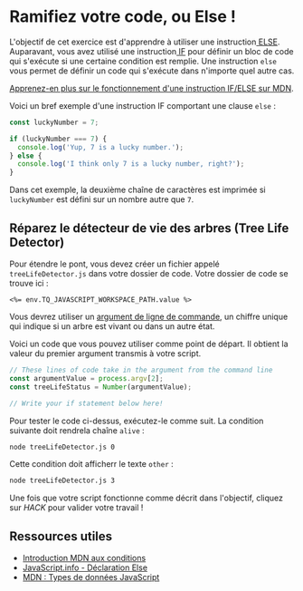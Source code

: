 # Ramifiez votre code, ou Else&nbsp;!

L'objectif de cet exercice est d'apprendre à utiliser une instruction[ ELSE](https://developer.mozilla.org/en-US/docs/Learn/JavaScript/Building_blocks/conditionals). Auparavant, vous avez utilisé une instruction[ IF](https://javascript.info/ifelse#the-if-statement) pour définir un bloc de code qui s'exécute si une certaine condition est remplie. Une instruction `else` vous permet de définir un code qui s'exécute dans n'importe quel autre cas.

[Apprenez-en plus sur le fonctionnement d'une instruction IF/ELSE sur MDN](https://developer.mozilla.org/en-US/docs/Learn/JavaScript/Building_blocks/conditionals).

Voici un bref exemple d'une instruction IF comportant une clause `else`&nbsp;:

```js
const luckyNumber = 7;

if (luckyNumber === 7) {
  console.log('Yup, 7 is a lucky number.');
} else {
  console.log('I think only 7 is a lucky number, right?');
}
```

Dans cet exemple, la deuxième chaîne de caractères est imprimée si `luckyNumber` est défini sur un nombre autre que `7`.

## Réparez le détecteur de vie des arbres (Tree Life Detector)

Pour étendre le pont, vous devez créer un fichier appelé `treeLifeDetector.js` dans votre dossier de code. Votre dossier de code se trouve ici&nbsp;:

`<%= env.TQ_JAVASCRIPT_WORKSPACE_PATH.value %>`

Vous devrez utiliser un [argument de ligne de commande](https://nodejs.org/en/knowledge/command-line/how-to-parse-command-line-arguments/), un chiffre unique qui indique si un arbre est vivant ou dans un autre état.

Voici un code que vous pouvez utiliser comme point de départ. Il obtient la valeur du premier argument transmis à votre script.

```js
// These lines of code take in the argument from the command line
const argumentValue = process.argv[2];
const treeLifeStatus = Number(argumentValue);

// Write your if statement below here!

```

Pour tester le code ci-dessus, exécutez-le comme suit. La condition suivante doit rendrela chaîne `alive`&nbsp;:

```bash
node treeLifeDetector.js 0
```

Cette condition doit afficherr le texte `other`&nbsp;:

```bash
node treeLifeDetector.js 3
```

Une fois que votre script fonctionne comme décrit dans l'objectif, cliquez sur *HACK* pour valider votre travail&nbsp;!

## Ressources utiles

* [Introduction MDN aux conditions](https://developer.mozilla.org/en-US/docs/Learn/JavaScript/Building_blocks/conditionals)
* [JavaScript.info - Déclaration Else](https://javascript.info/ifelse#the-else-clause)
* [MDN&nbsp;: Types de données JavaScript](https://developer.mozilla.org/en-US/docs/Web/JavaScript/Data_structures)